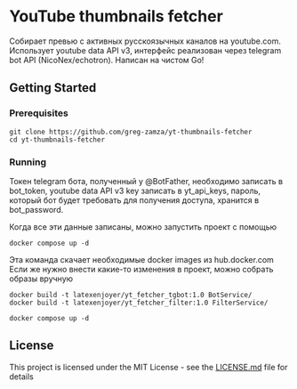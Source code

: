 # YouTube thumbnails fetcher

Собирает превью с активных русскоязычных каналов на youtube.com. Использует youtube data API v3, интерфейс реализован через telegram bot API (NicoNex/echotron). Написан на чистом Go!

## Getting Started

### Prerequisites

```
git clone https://github.com/greg-zamza/yt-thumbnails-fetcher
cd yt-thumbnails-fetcher
```

### Running

Токен telegram бота, полученный у @BotFather, необходимо записать в bot_token,
youtube data API v3 key записать в yt_api_keys,
пароль, который бот будет требовать для получения доступа, хранится в bot_password.

Когда все эти данные записаны, можно запустить проект с помощью

```
docker compose up -d
```
Эта команда скачает необходимые docker images из hub.docker.com
Если же нужно внести какие-то изменения в проект, можно собрать образы вручную

```
docker build -t latexenjoyer/yt_fetcher_tgbot:1.0 BotService/
docker build -t latexenjoyer/yt_fetcher_filter:1.0 FilterService/
```

```
docker compose up -d
```

## License

This project is licensed under the MIT License - see the [LICENSE.md](LICENSE.md) file for details
